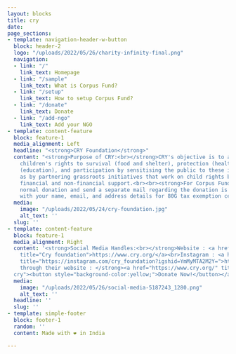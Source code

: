 ```yaml
---
layout: blocks
title: cry
date: 
page_sections:
- template: navigation-header-w-button
  block: header-2
  logo: "/uploads/2022/05/26/charity-infinity-final.png"
  navigation:
  - link: "/"
    link_text: Homepage
  - link: "/sample"
    link_text: What is Corpus Fund?
  - link: "/setup"
    link_text: How to setup Corpus Fund?
  - link: "/donate"
    link_text: Donate
  - link: "/add-ngo"
    link_text: Add your NGO
- template: content-feature
  block: feature-1
  media_alignment: Left
  headline: "<strong>CRY Foundation</strong>"
  content: "<strong>Purpose of CRY:<br></strong>CRY's objective is to advocate for
    children's rights to survival (food and shelter), protection (health), development
    (education), and participation by sensitising the public to these issues, as well
    as by partnering grassroots initiatives that work on child rights by providing
    financial and non-financial support.<br><br><strong>For Corpus Funding : </strong>Do
    normal donation and send a separate mail regarding the donation is for corpus
    with your name, email, and address details for 80G tax exemption certificate."
  media:
    image: "/uploads/2022/05/24/cry-foundation.jpg"
    alt_text: ''
  slug: ''
- template: content-feature
  block: feature-1
  media_alignment: Right
  content: '<strong>Social Media Handles:<br></strong>Website : <a href="https://www.cry.org/"
    title="Cry foundation">https://www.cry.org/</a><br>Instagram : <a href="https://instagram.com/cry_foundation?igshid=YmMyMTA2M2Y="
    title="https://instagram.com/cry_foundation?igshid=YmMyMTA2M2Y=">https://instagram.com/cry_foundation?igshid=YmMyMTA2M2Y=</a><br><br><br><strong>Donate
    through their website : </strong><a href="https://www.cry.org/" title="Donation
  cry"><button style="background-color:yellow;">Donate Now!</button></a>  '
  media:
    image: "/uploads/2022/05/26/social-media-5187243_1280.png"
    alt_text: ''
  headline: ''
  slug: ''
- template: simple-footer
  block: footer-1
  random: ''
  content: Made with ❤︎ in India

---
```

